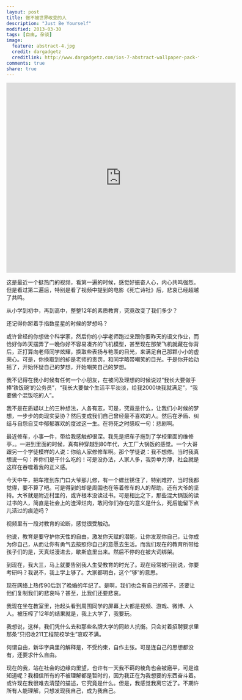 ```yaml
---
layout: post
title: 做不被世界改变的人
description: "Just Be Yourself"
modified: 2013-03-30
tags: [自由, 杂谈]
image:
  feature: abstract-4.jpg
  credit: dargadgetz
  creditlink: http://www.dargadgetz.com/ios-7-abstract-wallpaper-pack-for-iphone-5-and-ipod-touch-retina/
comments: true
share: true
---
```


<iframe width="600" height="498" src="http://player.youku.com/embed/XNTMxNDc4MjA0" frameborder="0" allowfullscreen> </iframe>

这是最近一个挺热门的视频，看第一遍的时候，感觉好振奋人心，内心共鸣强烈。但是看过第二遍后，特别是看了视频中提到的电影《死亡诗社》后，悲哀已经超越了共鸣。

从小学到初中，再到高中，整整12年的素质教育，究竟改变了我们多少？

还记得你掰着手指数星星的时候的梦想吗？

或许曾经的你想做个科学家，然后你的小学老师跑过来跟你要昨天的语文作业，而恰好你昨天摆弄了一晚你好不容易凑齐的飞机模型，甚至现在那架飞机就藏在你背后，正打算向老师同学炫耀，换取些表扬与艳羡的目光，来满足自己那颗小小的虚荣心。可是，你换取到的却是老师的责罚，和同学略带嘲笑的目光。于是你开始动摇了，开始怀疑自己的梦想，开始嘲笑自己的梦想。

我不记得在我小时候有任何一个小朋友，在被问及理想的时候说过“我长大要做手捧‘铁饭碗’的公务员”，“我长大要做个生活平平淡淡，给我2000块我就满足”，“我要做个混饭吃的人”。

我不是在质疑以上的三种想法，人各有志，可是，究竟是什么，让我们小时候的梦想，一步步的向现实妥协？然后变成我们自己曾经最不喜欢的人。然后在矛盾、纠结与自怨自艾中郁郁寡欢的度过这一生。在将死之时感叹一句：悲剧啊。

最近修车，小事一件，带给我感触却很深。我先是把车子拖到了学校里面的维修亭，。一进到里面的时候，真有种穿越到80年代，大工厂大锅饭的感觉。一个大哥跟另一个学徒模样的人说：你给人家修修车啊。那个学徒说：我不想修。当时我真想说一句：养你们是干什么吃的！可是没办法，人家人多，我势单力薄，社会就是这样在吞噬着我的正义感。

今天中午，把车推到东门口大爷那儿修，有一个螺丝锈住了，特别难拧，当时我都觉得，要不算了吧。可是得到的却是周围也在等着修车的人的帮助，还有大爷的坚持。大爷就是附近村里的，或许根本没读过书。可是相比之下，那些混大锅饭的读过书的人，简直是社会上的渣滓烂肉，敢问你们存在的意义是什么，死后能留下点儿活过的痕迹吗？

视频里有一段对教育的论断，感觉很受触动。

他说，教育是要守护你天性的自由，激发你天赋的潜能，让你发现你自己，让你成为你自己，从而让你有勇气去按照你自己的意愿去生活。而我们现在的教育所带给孩子们的是，天真烂漫进去，歇斯底里出来。然后不停的在被大词绑架。

到现在，我大三，马上就要告别我人生受教育的时光了。现在经常被问到说，你要考研吗？我说不，我上学上够了。大家都明白，这个“够”的意思。

现在网络上热传90后到了晚婚的年纪了。是啊，我们也会有自己的孩子，还要让他们复制我们的悲哀吗？甚至，比我们还要悲哀。

我现在坐在教室里，抬起头看到周围同学的屏幕上大都是视频、游戏、微博、人人。被压榨了12年的结果就是，我上大学了，我要玩。

我想说，这样，我们凭什么去和那些名牌大学的同龄人抗衡。只会对着招聘要求里那条“只招收211工程院校学生”哀叹不满。

何谓自由，新华字典里的解释是，不受约束，自作主张。可是连自己的思想都没有，还要求什么自由。

现在的我，站在社会的边缘向里望，也许有一天我不羁的棱角也会被磨平，可是谁知道呢？我相信所有的不被理解都是暂时的，因为我正在为我想要的东西奋斗着。或许现在我很难去清楚的描述，它究竟是什么。但是，我感觉我离它近了。不期许所有人能理解，只想发现我自己，成为我自己。
